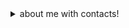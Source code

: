 
<details>
  <summary>about me with contacts!</summary>

ツ゚ i am 13 years old ツ゚

ツ゚ I really like coding and modding video games ツ゚

ツ゚ BIG DC & Marvel fan ツ゚

ツ゚ Looking for people who are familiar with prodigy math game for customer support ツ゚
 <summary>My Email!</summary>
  
  ツ゚ CONTACTS ツ゚
  
  My Main Email: calebthehufflepuff@gmail.com
